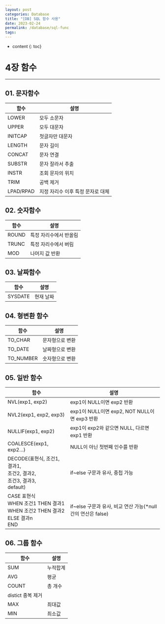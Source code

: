 ```yaml
---
layout: post
categories: Database
title: "[DB] SQL 함수 사용"
date: 2023-02-24
permalink: /database/sql-func
tags:
---
```

* content
{: toc}





# 4장 함수

---

## 01. 문자함수

|함수|설명|
|---|---|
|LOWER|모두 소문자|
|UPPER|모두 대문자|
|INITCAP|첫글자만 대문자|
|LENGTH|문자 길이|
|CONCAT|문자 연결|
|SUBSTR|문자 잘라서 추출|
|INSTR|조회 문자의 위치|
|TRIM|공백 제거|
|LPAD/RPAD|지정 자리수 이후 특정 문자로 대체|

## 02. 숫자함수

|함수|설명|
|---|---|
|ROUND|특정 자리수에서 반올림|
|TRUNC|특정 자리수에서 버림|
|MOD|나머지 값 반환|

## 03. 날짜함수

|함수|설명|
|---|---|
|SYSDATE|현재 날짜|

## 04. 형변환 함수

|함수|설명|
|---|---|
|TO_CHAR|문자형으로 변환|
|TO_DATE|날짜형으로 변환|
|TO_NUMBER|숫자형으로 변환|

## 05. 일반 함수

| 함수                                                                                                                                         | 설명                                                                                          |
| ------------------------------------------------------------------------------------------------------------------------------------------ | ------------------------------------------------------------------------------------------- |
| NVL(exp1, exp2)                                                                                                                            | exp1이 NULL이면 exp2 반환                                                                        |
| NVL2(exp1, exp2, exp3)                                                                                                                     | exp1이 NULL이면 exp2, NOT NULL이면 exp3 반환                                                       |
| NULLIF(exp1, exp2)                                                                                                                         | exp1이 exp2와 같으면 NULL, 다르면 exp1 반환                                                           |
| COALESCE(exp1, exp2…)                                                                                                                      | NULL이 아닌 첫번째 인수를 반환                                                                         |
| DECODE(표현식, 조건1, 결과1,<br>                       조건2, 결과2,<br>                        조건3, 결과3,<br>                                default) | if~else 구문과 유사, <span style='color:var(--mk-color-red)'>중첩 가능</span>                        |
| CASE 표현식 <br>    WHEN 조건1 THEN 결과1 <br>    WHEN 조건2 THEN 결과2 <br>    ELSE 결과n <br>END                                                      | if~else 구문과 유사, <span style='color:var(--mk-color-red)'>비교 연산 가능(*null 간의 연산은 false)</span> |

## 06. 그룹 함수

| 함수            | 설명   |
| ------------- | ---- |
| SUM           | 누적합계 |
| AVG           | 평균   |
| COUNT         | 총 개수 |
| distict 중복 제거 |      |
| MAX           | 최대값  |
| MIN           | 최소값  |